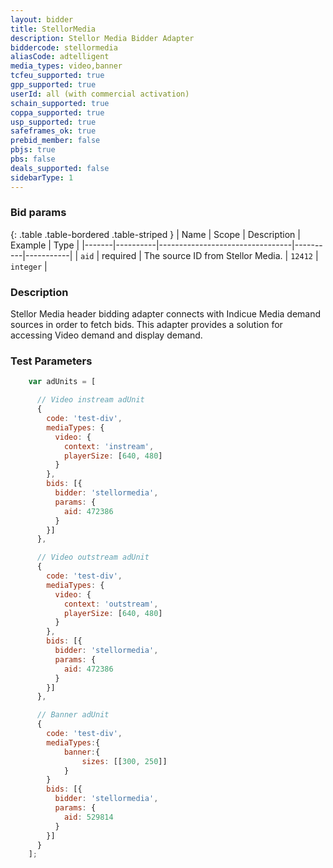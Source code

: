 ```yaml
---
layout: bidder
title: StellorMedia
description: Stellor Media Bidder Adapter
biddercode: stellormedia
aliasCode: adtelligent
media_types: video,banner
tcfeu_supported: true
gpp_supported: true
userId: all (with commercial activation)
schain_supported: true
coppa_supported: true
usp_supported: true
safeframes_ok: true
prebid_member: false
pbjs: true
pbs: false
deals_supported: false
sidebarType: 1
---
```


### Bid params

{: .table .table-bordered .table-striped }
| Name | Scope | Description | Example | Type |
|-------|----------|---------------------------------|----------|-----------|
| `aid` | required | The source ID from Stellor Media. | `12412` | `integer` |

### Description

Stellor Media header bidding adapter connects with Indicue Media demand sources in order to fetch bids.
This adapter provides a solution for accessing Video demand and display demand.

### Test Parameters

```javascript
    var adUnits = [

      // Video instream adUnit
      {
        code: 'test-div',
        mediaTypes: {
          video: {
            context: 'instream',
            playerSize: [640, 480]
          }
        },
        bids: [{
          bidder: 'stellormedia',
          params: {
            aid: 472386
          }
        }]
      },

      // Video outstream adUnit
      {
        code: 'test-div',
        mediaTypes: {
          video: {
            context: 'outstream',
            playerSize: [640, 480]
          }
        },
        bids: [{
          bidder: 'stellormedia',
          params: {
            aid: 472386
          }
        }]
      },

      // Banner adUnit
      {
        code: 'test-div',
        mediaTypes:{
            banner:{
                sizes: [[300, 250]]
            }
        }
        bids: [{
          bidder: 'stellormedia',
          params: {
            aid: 529814
          }
        }]
      }
    ];
```
